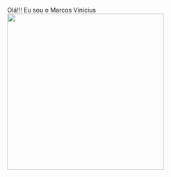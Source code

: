Olá!!! Eu sou o Marcos Vinicius
       <img
        src="https://github-readme-stats.vercel.app/api/top-langs/?username=MarvVG&layout=compact&theme=dracula"
        height="360em"
      />
